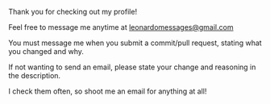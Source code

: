 Thank you for checking out my profile!

Feel free to message me anytime at leonardomessages@gmail.com

You must message me when you submit a commit/pull request, stating what you changed and why.

If not wanting to send an email, please state your change and reasoning in the description.

I check them often, so shoot me an email for anything at all!
